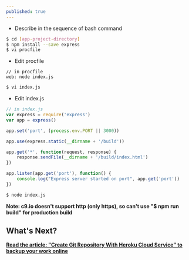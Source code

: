 ```yaml
---
published: true
---
```


* Describe in the sequence of bash command

```sh
$ cd [app-project-directory]
$ npm install --save express
$ vi procfile
```

* Edit procfile

```
// in procfile
web: node index.js
```

```sh
$ vi index.js 
```

* Edit index.js

```javascript
// in index.js
var express = require('express')
var app = express()

app.set('port', (process.env.PORT || 3000))

app.use(express.static(__dirname + '/build'))

app.get('*', function(request, response) {
	response.sendFile(__dirname + '/build/index.html')	
})

app.listen(app.get('port'), function() {
	console.log("Express server started on port", app.get('port'))
})
```

```bash
$ node index.js
```

**Note: c9.io doesn't support http (only https), so can't use "$ npm run build" for production build**


## What's Next?
**[Read the article: "Create Git Repository With Heroku Cloud Service" to backup your work online](https://mania7539.github.io/articles/create-git-repository-with-heroku-cloud-service.html)**
